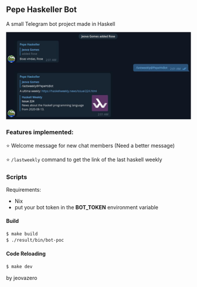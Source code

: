 ## Pepe Haskeller Bot

A small Telegram bot project made in Haskell

<div align="center">
    <img src="./demo.jpg" />
</div>

### Features implemented:

⭐ Welcome message for new chat members (Need a better message)

⭐ `/lastweekly` command to get the link of the last haskell weekly

### Scripts

Requirements:
- Nix
- put your bot token in the **BOT_TOKEN** environment variable

#### Build
```sh
$ make build
$ ./result/bin/bot-poc
```


#### Code Reloading
```sh
$ make dev
```

by jeovazero
